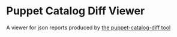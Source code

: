 Puppet Catalog Diff Viewer
===========================

A viewer for json reports produced by [the puppet-catalog-diff tool](https://github.com/acidprime/puppet-catalog-diff)
